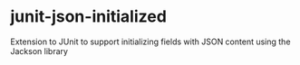 # junit-json-initialized
Extension to JUnit to support initializing fields with JSON content using the Jackson library
